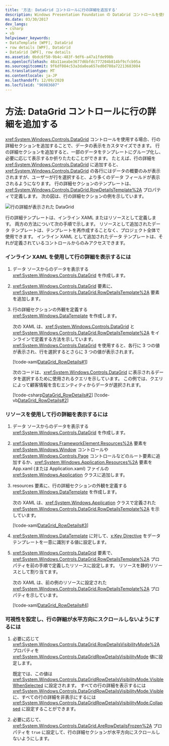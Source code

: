 ```yaml
---
title: '方法: DataGrid コントロールに行の詳細を追加する'
description: Windows Presentation Foundation の DataGrid コントロールを使用する場合に、行の詳細セクションを追加してデータの表示をカスタマイズする方法について説明します。
ms.date: 03/30/2017
dev_langs:
- csharp
- vb
helpviewer_keywords:
- DataTemplate [WPF], DataGrid
- row details [WPF], DataGrid
- DataGrid [WPF], row details
ms.assetid: 0bdc6f50-9b4c-483f-9df6-a47a1fde998b
ms.openlocfilehash: 48a11aeabe3677d6bfdc777204b814bf9cfcb95a
ms.sourcegitcommit: 9f6df084c53a3da0ea657ed0d708a72213683084
ms.translationtype: MT
ms.contentlocale: ja-JP
ms.lasthandoff: 12/09/2020
ms.locfileid: "96983607"
---
```

# <a name="how-to-add-row-details-to-a-datagrid-control"></a>方法: DataGrid コントロールに行の詳細を追加する
<xref:System.Windows.Controls.DataGrid> コントロールを使用する場合、行の詳細セクションを追加することで、データの表示をカスタマイズできます。 行の詳細セクションを追加すると、一部のデータをテンプレートにグループ化し、必要に応じて表示するか折りたたむことができます。 たとえば、行の詳細を <xref:System.Windows.Controls.DataGrid> に追加すると、<xref:System.Windows.Controls.DataGrid> の各行にはデータの概要のみが表示されますが、ユーザーが行を選択すると、より多くのデータ フィールドが表示されるようになります。 行の詳細セクションのテンプレートは、<xref:System.Windows.Controls.DataGrid.RowDetailsTemplate%2A> プロパティで定義します。 次の図は、行の詳細セクションの例を示しています。  
  
 ![行の詳細が表示された DataGrid](./media/ndp-rowdetails.png "NDP_RowDetails")  
  
 行の詳細テンプレートは、インライン XAML またはリソースとして定義します。 両方の方法について次の手順で示します。 リソースとして追加されたデータ テンプレートは、テンプレートを再作成することなく、プロジェクト全体で使用できます。 インライン XAML として追加されたデータ テンプレートは、それが定義されているコントロールからのみアクセスできます。  
  
### <a name="to-display-row-details-by-using-inline-xaml"></a>インライン XAML を使用して行の詳細を表示するには  
  
1. データ ソースからのデータを表示する <xref:System.Windows.Controls.DataGrid> を作成します。  
  
2. <xref:System.Windows.Controls.DataGrid> 要素に、<xref:System.Windows.Controls.DataGrid.RowDetailsTemplate%2A> 要素を追加します。  
  
3. 行の詳細セクションの外観を定義する <xref:System.Windows.DataTemplate> を作成します。  
  
     次の XAML は、<xref:System.Windows.Controls.DataGrid> と <xref:System.Windows.Controls.DataGrid.RowDetailsTemplate%2A> をインラインで定義する方法を示しています。 <xref:System.Windows.Controls.DataGrid> を使用すると、各行に 3 つの値が表示され、行を選択するとさらに 3 つの値が表示されます。  
  
     [!code-xaml[DataGrid_RowDetails#1](~/samples/snippets/csharp/VS_Snippets_Wpf/datagrid_rowdetails/cs/mainwindow.xaml#1)]  
  
     次のコードは、<xref:System.Windows.Controls.DataGrid> に表示されるデータを選択するために使用されるクエリを示しています。 この例では、クエリによって顧客情報を含むエンティティからデータが選択されます。  
  
     [!code-csharp[DataGrid_RowDetails#2](~/samples/snippets/csharp/VS_Snippets_Wpf/datagrid_rowdetails/cs/mainwindow.xaml.cs#2)]
     [!code-vb[DataGrid_RowDetails#2](~/samples/snippets/visualbasic/VS_Snippets_Wpf/datagrid_rowdetails/vb/mainwindow.xaml.vb#2)]  
  
### <a name="to-display-row-details-by-using-a-resource"></a>リソースを使用して行の詳細を表示するには  
  
1. データ ソースからのデータを表示する <xref:System.Windows.Controls.DataGrid> を作成します。  
  
2. <xref:System.Windows.FrameworkElement.Resources%2A> 要素を <xref:System.Windows.Window> コントロールや <xref:System.Windows.Controls.Page> コントロールなどのルート要素に追加するか、<xref:System.Windows.Application.Resources%2A> 要素を App.xaml (または Application.xaml) ファイルの <xref:System.Windows.Application> クラスに追加します。  
  
3. resources 要素に、行の詳細セクションの外観を定義する <xref:System.Windows.DataTemplate> を作成します。  
  
     次の XAML は、<xref:System.Windows.Application> クラスで定義された <xref:System.Windows.Controls.DataGrid.RowDetailsTemplate%2A> を示しています。  
  
     [!code-xaml[DataGrid_RowDetails#3](~/samples/snippets/csharp/VS_Snippets_Wpf/datagrid_rowdetails/cs/app.xaml#3)]  
  
4. <xref:System.Windows.DataTemplate> に対して、[x:Key Directive](/dotnet/desktop-wpf/xaml-services/xkey-directive) をデータ テンプレートを一意に識別する値に設定します。  
  
5. <xref:System.Windows.Controls.DataGrid> 要素で、<xref:System.Windows.Controls.DataGrid.RowDetailsTemplate%2A> プロパティを前の手順で定義したリソースに設定します。 リソースを静的リソースとして割り当てます。  
  
     次の XAML は、前の例のリソースに設定された <xref:System.Windows.Controls.DataGrid.RowDetailsTemplate%2A> プロパティを示しています。  
  
     [!code-xaml[DataGrid_RowDetails#4](~/samples/snippets/csharp/VS_Snippets_Wpf/datagrid_rowdetails/cs/window2.xaml#4)]  
  
### <a name="to-set-visibility-and-prevent-horizontal-scrolling-for-row-details"></a>可視性を設定し、行の詳細が水平方向にスクロールしないようにするには  
  
1. 必要に応じて <xref:System.Windows.Controls.DataGrid.RowDetailsVisibilityMode%2A> プロパティを <xref:System.Windows.Controls.DataGridRowDetailsVisibilityMode> 値に設定します。  
  
     既定では、この値は <xref:System.Windows.Controls.DataGridRowDetailsVisibilityMode.VisibleWhenSelected> に設定されます。 すべての行の詳細を表示するには <xref:System.Windows.Controls.DataGridRowDetailsVisibilityMode.Visible> に、すべての行の詳細を非表示にするには <xref:System.Windows.Controls.DataGridRowDetailsVisibilityMode.Collapsed> に設定することができます。  
  
2. 必要に応じて、<xref:System.Windows.Controls.DataGrid.AreRowDetailsFrozen%2A> プロパティを `true` に設定して、行の詳細セクションが水平方向にスクロールしないようにします。

